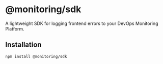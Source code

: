 # @monitoring/sdk

A lightweight SDK for logging frontend errors to your DevOps Monitoring Platform.

## Installation

```bash
npm install @monitoring/sdk
